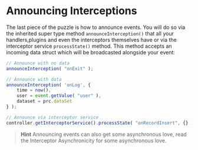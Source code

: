 # Announcing Interceptions

The last piece of the puzzle is how to announce events.  You will do so via the inherited super type method  `announceInterception()` that all your handlers,plugins and even the interceptors themselves have or via the interceptor service `processState()` method.  This method accepts an incoming data struct which will be broadcasted alongside your event:

```js
// Announce with no data
announceInterception( "onExit" );

// Announce with data
announceInterception( 'onLog', {
    time = now(),
    user = event.getValue( "user" ),
    dataset = prc.dataSet
} );

// Announce via interceptor service
controller.getInterceptorService().processState( "onRecordInsert", {} );
```

> **Hint** Announcing events can also get some asynchronous love, read the Interceptor Asynchronicity for some asynchronous love.